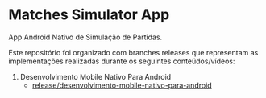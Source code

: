# Matches Simulator App

App Android Nativo de Simulação de Partidas. 

Este repositório foi organizado com branches releases que representam as implementações realizadas durante os seguintes conteúdos/vídeos:

1. Desenvolvimento Mobile Nativo Para Android
   - [release/desenvolvimento-mobile-nativo-para-android](https://github.com/Mariana-da-Costa/matches-simulator-app/tree/release/desenvolvimento-mobile-nativo-para-android/Simulator)
